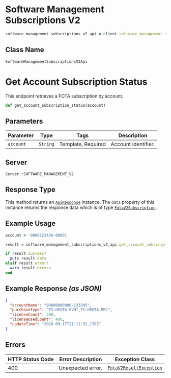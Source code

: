 # Software Management Subscriptions V2

```ruby
software_management_subscriptions_v2_api = client.software_management_subscriptions_v2
```

## Class Name

`SoftwareManagementSubscriptionsV2Api`


# Get Account Subscription Status

This endpoint retrieves a FOTA subscription by account.

```ruby
def get_account_subscription_status(account)
```

## Parameters

| Parameter | Type | Tags | Description |
|  --- | --- | --- | --- |
| `account` | `String` | Template, Required | Account identifier. |

## Server

`Server::SOFTWARE_MANAGEMENT_V2`

## Response Type

This method returns an [`ApiResponse`](../../doc/api-response.md) instance. The `data` property of this instance returns the response data which is of type [`FotaV2Subscription`](../../doc/models/fota-v2-subscription.md).

## Example Usage

```ruby
account = '0000123456-00001'

result = software_management_subscriptions_v2_api.get_account_subscription_status(account)

if result.success?
  puts result.data
elsif result.error?
  warn result.errors
end
```

## Example Response *(as JSON)*

```json
{
  "accountName": "00000000000-123345",
  "purchaseType": "TS-HFOTA-EVNT,TS-HFOTA-MRC",
  "licenseCount": 500,
  "licenseUsedCount": 400,
  "updateTime": "2020-09-17T21:11:32.170Z"
}
```

## Errors

| HTTP Status Code | Error Description | Exception Class |
|  --- | --- | --- |
| 400 | Unexpected error. | [`FotaV2ResultException`](../../doc/models/fota-v2-result-exception.md) |

